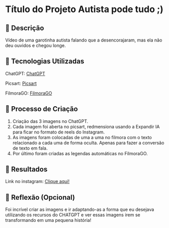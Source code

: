 # Título do Projeto Autista pode tudo ;)

## 📒 Descrição
Vídeo de uma garotinha autista falando que a desencorajaram, mas ela não deu ouvidos e chegou longe. 

## 🤖 Tecnologias Utilizadas
ChatGPT: [ChatGPT](https://chatgpt.com/)

Picsart: [Picsart](https://play.google.com/store/apps/details?id=com.picsart.studio)

FilmoraGO: [FilmoraGO](https://play.google.com/store/apps/details?id=com.wondershare.filmorago)

## 🧐 Processo de Criação
1. Criação das 3 imagens no ChatGPT.
2. Cada imagem foi aberta no picsart, redmensiona usando a Expandir IA para ficar no formato de reels do Instagram.
3. As imagens foram colocadas de uma a uma no filmora com o texto relacionado a cada uma de forma oculta. Apenas para fazer a conversão de texto em fala.
4. Por último foram criadas as legendas automáticas no FilmoraGO. 

## 🚀 Resultados
Link no instagram: [Clique aqui!](https://www.instagram.com/reel/C-3pgOsPam4/?igsh=bWxuYTJkd3lxcm91)

## 💭 Reflexão (Opcional)
Foi incrível criar as imagens e ir adaptando-as a forma que eu desejava utilizando os recursos do CHATGPT e ver essas imagens irem se transformando em uma pequena história! 
